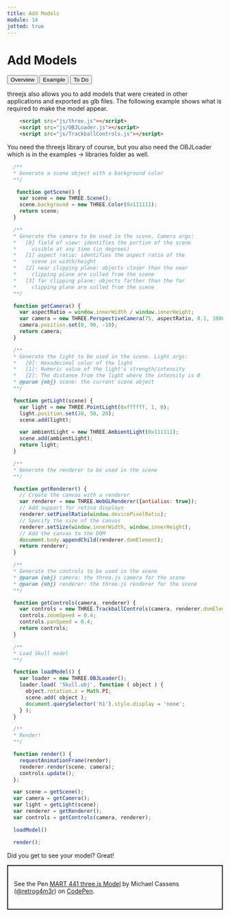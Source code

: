 ```yaml
---
title: Add Models
module: 14
jotted: true
---
```


# Add Models

<div class="tab">
  <button class="tablinks active" onclick="openTab(event, 'Overview')">Overview</button>
<button class="tablinks" onclick="openTab(event, 'Example')">Example</button>
  <button class="tablinks" onclick="openTab(event, 'ToDo')">To Do</button>
  
</div>
<div id="Overview" class="tabcontent" style="display:block">
<div class="tabhtml" markdown="1">

threejs also allows you to add models that were created in other applications and exported as glb files.  The following example shows what is required to make the model appear.

```html
    <script src="js/three.js"></script>
    <script src="js/OBJLoader.js"></script>
    <script src="js/TrackballControls.js"></script>
```

</div>
</div>
<div id="Example" class="tabcontent">
<div class="tabhtml" markdown="1">

You need the threejs library of course, but you also need the OBJLoader which is in the examples -> libraries folder as well.

```js
  /**
  * Generate a scene object with a background color
  **/

   function getScene() {
    var scene = new THREE.Scene();
    scene.background = new THREE.Color(0x111111);
    return scene;
  }

  /**
  * Generate the camera to be used in the scene. Camera args:
  *   [0] field of view: identifies the portion of the scene
  *     visible at any time (in degrees)
  *   [1] aspect ratio: identifies the aspect ratio of the
  *     scene in width/height
  *   [2] near clipping plane: objects closer than the near
  *     clipping plane are culled from the scene
  *   [3] far clipping plane: objects farther than the far
  *     clipping plane are culled from the scene
  **/

  function getCamera() {
    var aspectRatio = window.innerWidth / window.innerHeight;
    var camera = new THREE.PerspectiveCamera(75, aspectRatio, 0.1, 1000);
    camera.position.set(0, 90, -10);
    return camera;
  }

  /**
  * Generate the light to be used in the scene. Light args:
  *   [0]: Hexadecimal color of the light
  *   [1]: Numeric value of the light's strength/intensity
  *   [2]: The distance from the light where the intensity is 0
  * @param {obj} scene: the current scene object
  **/

  function getLight(scene) {
    var light = new THREE.PointLight(0xffffff, 1, 0);
    light.position.set(20, 50, 20);
    scene.add(light);

    var ambientLight = new THREE.AmbientLight(0x111111);
    scene.add(ambientLight);
    return light;
  }

  /**
  * Generate the renderer to be used in the scene
  **/

  function getRenderer() {
    // Create the canvas with a renderer
    var renderer = new THREE.WebGLRenderer({antialias: true});
    // Add support for retina displays
    renderer.setPixelRatio(window.devicePixelRatio);
    // Specify the size of the canvas
    renderer.setSize(window.innerWidth, window.innerHeight);
    // Add the canvas to the DOM
    document.body.appendChild(renderer.domElement);
    return renderer;
  }

  /**
  * Generate the controls to be used in the scene
  * @param {obj} camera: the three.js camera for the scene
  * @param {obj} renderer: the three.js renderer for the scene
  **/

  function getControls(camera, renderer) {
    var controls = new THREE.TrackballControls(camera, renderer.domElement);
    controls.zoomSpeed = 0.4;
    controls.panSpeed = 0.4;
    return controls;
  }

  /**
  * Load Skull model
  **/

  function loadModel() {
    var loader = new THREE.OBJLoader();
    loader.load( 'Skull.obj', function ( object ) {
      object.rotation.z = Math.PI;
      scene.add( object );
      document.querySelector('h1').style.display = 'none';
    } );
  }

  /**
  * Render!
  **/

  function render() {
    requestAnimationFrame(render);
    renderer.render(scene, camera);
    controls.update();
  };

  var scene = getScene();
  var camera = getCamera();
  var light = getLight(scene);
  var renderer = getRenderer();
  var controls = getControls(camera, renderer);

  loadModel()

  render();
```

Did you get to see your model?  Great!
</div>
</div>
<div id="ToDo" class="tabcontent">
<div class="tabhtml" markdown="1">

<p class="codepen" data-height="304" data-theme-id="light" data-default-tab="js,result" data-user="retrog4m3r" data-slug-hash="VwPPWXG" style="height: 104px; box-sizing: border-box; display: flex; align-items: center; justify-content: center; border: 2px solid; margin: 1em 0; padding: 1em;" data-pen-title="MART 441 three.js Model">
  <span>See the Pen <a href="https://codepen.io/retrog4m3r/pen/VwPPWXG">
  MART 441 three.js Model</a> by Michael Cassens (<a href="https://codepen.io/retrog4m3r">@retrog4m3r</a>)
  on <a href="https://codepen.io">CodePen</a>.</span>
</p>
<script async src="https://cpwebassets.codepen.io/assets/embed/ei.js"></script>

</div>
</div>

